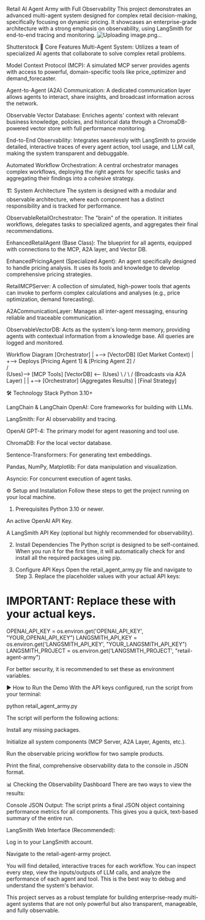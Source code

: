 Retail AI Agent Army with Full Observability
This project demonstrates an advanced multi-agent system designed for complex retail decision-making, specifically focusing on dynamic pricing. It showcases an enterprise-grade architecture with a strong emphasis on observability, using LangSmith for end-to-end tracing and monitoring.
![Uploading image.png…]()


Shutterstock
🚀 Core Features
Multi-Agent System: Utilizes a team of specialized AI agents that collaborate to solve complex retail problems.

Model Context Protocol (MCP): A simulated MCP server provides agents with access to powerful, domain-specific tools like price_optimizer and demand_forecaster.

Agent-to-Agent (A2A) Communication: A dedicated communication layer allows agents to interact, share insights, and broadcast information across the network.

Observable Vector Database: Enriches agents' context with relevant business knowledge, policies, and historical data through a ChromaDB-powered vector store with full performance monitoring.

End-to-End Observability: Integrates seamlessly with LangSmith to provide detailed, interactive traces of every agent action, tool usage, and LLM call, making the system transparent and debuggable.

Automated Workflow Orchestration: A central orchestrator manages complex workflows, deploying the right agents for specific tasks and aggregating their findings into a cohesive strategy.

🏗️ System Architecture
The system is designed with a modular and observable architecture, where each component has a distinct responsibility and is tracked for performance.

ObservableRetailOrchestrator: The "brain" of the operation. It initiates workflows, delegates tasks to specialized agents, and aggregates their final recommendations.

EnhancedRetailAgent (Base Class): The blueprint for all agents, equipped with connections to the MCP, A2A layer, and Vector DB.

EnhancedPricingAgent (Specialized Agent): An agent specifically designed to handle pricing analysis. It uses its tools and knowledge to develop comprehensive pricing strategies.

RetailMCPServer: A collection of simulated, high-power tools that agents can invoke to perform complex calculations and analyses (e.g., price optimization, demand forecasting).

A2ACommunicationLayer: Manages all inter-agent messaging, ensuring reliable and traceable communication.

ObservableVectorDB: Acts as the system's long-term memory, providing agents with contextual information from a knowledge base. All queries are logged and monitored.

Workflow Diagram
[Orchestrator]
      |
      +--> [VectorDB] (Get Market Context)
      |
      +--> Deploys [Pricing Agent 1] & [Pricing Agent 2]
                  /        \
                 /          \
    (Uses)--> [MCP Tools]   [VectorDB] <-- (Uses)
                 \          /
                  \        /
      (Broadcasts via A2A Layer)
                   |
                   |
      +--> [Orchestrator] (Aggregates Results)
      |
[Final Strategy]

🛠️ Technology Stack
Python 3.10+

LangChain & LangChain OpenAI: Core frameworks for building with LLMs.

LangSmith: For AI observability and tracing.

OpenAI GPT-4: The primary model for agent reasoning and tool use.

ChromaDB: For the local vector database.

Sentence-Transformers: For generating text embeddings.

Pandas, NumPy, Matplotlib: For data manipulation and visualization.

Asyncio: For concurrent execution of agent tasks.

⚙️ Setup and Installation
Follow these steps to get the project running on your local machine.

1. Prerequisites
Python 3.10 or newer.

An active OpenAI API Key.

A LangSmith API Key (optional but highly recommended for observability).

2. Install Dependencies
The Python script is designed to be self-contained. When you run it for the first time, it will automatically check for and install all the required packages using pip.

3. Configure API Keys
Open the retail_agent_army.py file and navigate to Step 3. Replace the placeholder values with your actual API keys:

# IMPORTANT: Replace these with your actual keys.
OPENAI_API_KEY = os.environ.get('OPENAI_API_KEY', "YOUR_OPENAI_API_KEY")
LANGSMITH_API_KEY = os.environ.get('LANGSMITH_API_KEY', "YOUR_LANGSMITH_API_KEY")
LANGSMITH_PROJECT = os.environ.get('LANGSMITH_PROJECT', "retail-agent-army")

For better security, it is recommended to set these as environment variables.

▶️ How to Run the Demo
With the API keys configured, run the script from your terminal:

python retail_agent_army.py

The script will perform the following actions:

Install any missing packages.

Initialize all system components (MCP Server, A2A Layer, Agents, etc.).

Run the observable pricing workflow for two sample products.

Print the final, comprehensive observability data to the console in JSON format.

📊 Checking the Observability Dashboard
There are two ways to view the results:

Console JSON Output: The script prints a final JSON object containing performance metrics for all components. This gives you a quick, text-based summary of the entire run.

LangSmith Web Interface (Recommended):

Log in to your LangSmith account.

Navigate to the retail-agent-army project.

You will find detailed, interactive traces for each workflow. You can inspect every step, view the inputs/outputs of LLM calls, and analyze the performance of each agent and tool. This is the best way to debug and understand the system's behavior.

This project serves as a robust template for building enterprise-ready multi-agent systems that are not only powerful but also transparent, manageable, and fully observable.

